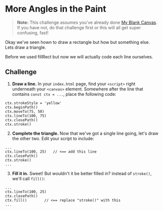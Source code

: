 # More Angles in the Paint

> **Note:** This challenge assumes you've already done [My Blank
Canvas](canvas-1.md).  If you have not, do that challenge first or this will all
get super confusing, fast!


Okay we've seen hown to draw a rectangle but how but something else. Lets draw a triangle.

Before we used fillRect but now we will actually code each line ourselves.

## Challenge

1. **Draw a line.** In your `index.html` page, find your `<script>` right underneath your
   `<canvas>` element.  Somewhere after the line that contains `const ctx =
   ...`, place the following code:

```
ctx.strokeStyle = 'yellow'
ctx.beginPath()
ctx.moveTo(75, 50)
ctx.lineTo(100, 75)
ctx.closePath()
ctx.stroke()
```

2. **Complete the triangle.** Now that we've got a single line going, let's draw
   the other two.  Edit your script to include:

```
...
ctx.lineTo(100, 25)   // <== add this line
ctx.closePath()
ctx.stroke()
...
```

3. **Fill it in.** Sweet!  But wouldn't it be better filled in?
   instead of `stroke()`, we'll call `fill()`:

```
...
ctx.lineTo(100, 25)
ctx.closePath()
ctx.fill()        // <== replace "stroke()" with this
...
```
